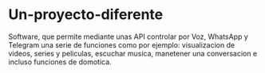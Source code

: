 # Un-proyecto-diferente
Software, que permite mediante unas API controlar por Voz, WhatsApp y Telegram una serie de funciones como por ejemplo: visualizacion de videos, series y peliculas, escuchar musica, manetener una conversacion e incluso funciones de domotica.

